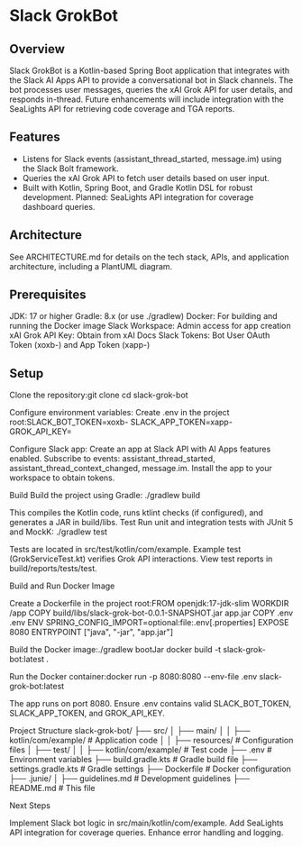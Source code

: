 # Slack GrokBot
## Overview
Slack GrokBot is a Kotlin-based Spring Boot application that integrates with the Slack AI Apps API to provide a conversational bot in Slack channels. The bot processes user messages, queries the xAI Grok API for user details, and responds in-thread. Future enhancements will include integration with the SeaLights API for retrieving code coverage and TGA reports.
## Features

- Listens for Slack events (assistant_thread_started, message.im) using the Slack Bolt framework.
- Queries the xAI Grok API to fetch user details based on user input.
- Built with Kotlin, Spring Boot, and Gradle Kotlin DSL for robust development.
Planned: SeaLights API integration for coverage dashboard queries.

## Architecture

See ARCHITECTURE.md for details on the tech stack, APIs, and application architecture, including a PlantUML diagram.

## Prerequisites

JDK: 17 or higher
Gradle: 8.x (or use ./gradlew)
Docker: For building and running the Docker image
Slack Workspace: Admin access for app creation
xAI Grok API Key: Obtain from xAI Docs
Slack Tokens: Bot User OAuth Token (xoxb-) and App Token (xapp-)

## Setup

Clone the repository:git clone <repository-url>
cd slack-grok-bot


Configure environment variables:
Create .env in the project root:SLACK_BOT_TOKEN=xoxb-<your-bot-token>
SLACK_APP_TOKEN=xapp-<your-app-token>
GROK_API_KEY=<your-grok-api-key>




Configure Slack app:
Create an app at Slack API with AI Apps features enabled.
Subscribe to events: assistant_thread_started, assistant_thread_context_changed, message.im.
Install the app to your workspace to obtain tokens.



Build
Build the project using Gradle:
./gradlew build

This compiles the Kotlin code, runs ktlint checks (if configured), and generates a JAR in build/libs.
Test
Run unit and integration tests with JUnit 5 and MockK:
./gradlew test


Tests are located in src/test/kotlin/com/example.
Example test (GrokServiceTest.kt) verifies Grok API interactions.
View test reports in build/reports/tests/test.

Build and Run Docker Image

Create a Dockerfile in the project root:FROM openjdk:17-jdk-slim
WORKDIR /app
COPY build/libs/slack-grok-bot-0.0.1-SNAPSHOT.jar app.jar
COPY .env .env
ENV SPRING_CONFIG_IMPORT=optional:file:.env[.properties]
EXPOSE 8080
ENTRYPOINT ["java", "-jar", "app.jar"]


Build the Docker image:./gradlew bootJar
docker build -t slack-grok-bot:latest .


Run the Docker container:docker run -p 8080:8080 --env-file .env slack-grok-bot:latest


The app runs on port 8080.
Ensure .env contains valid SLACK_BOT_TOKEN, SLACK_APP_TOKEN, and GROK_API_KEY.



Project Structure
slack-grok-bot/
├── src/
│   ├── main/
│   │   ├── kotlin/com/example/  # Application code
│   │   ├── resources/           # Configuration files
│   ├── test/
│   │   ├── kotlin/com/example/  # Test code
├── .env                         # Environment variables
├── build.gradle.kts             # Gradle build file
├── settings.gradle.kts          # Gradle settings
├── Dockerfile                   # Docker configuration
├── .junie/
│   ├── guidelines.md            # Development guidelines
├── README.md                    # This file

Next Steps

Implement Slack bot logic in src/main/kotlin/com/example.
Add SeaLights API integration for coverage queries.
Enhance error handling and logging.

